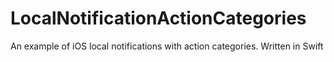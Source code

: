 # LocalNotificationActionCategories
An example of iOS local notifications with action categories. Written in Swift
